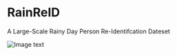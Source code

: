 # RainReID
A Large-Scale Rainy Day Person Re-Identifcation Dateset

![Image text](https://github.com/Qingming-Leng/RainReID/edit/main/image/samples.png)
